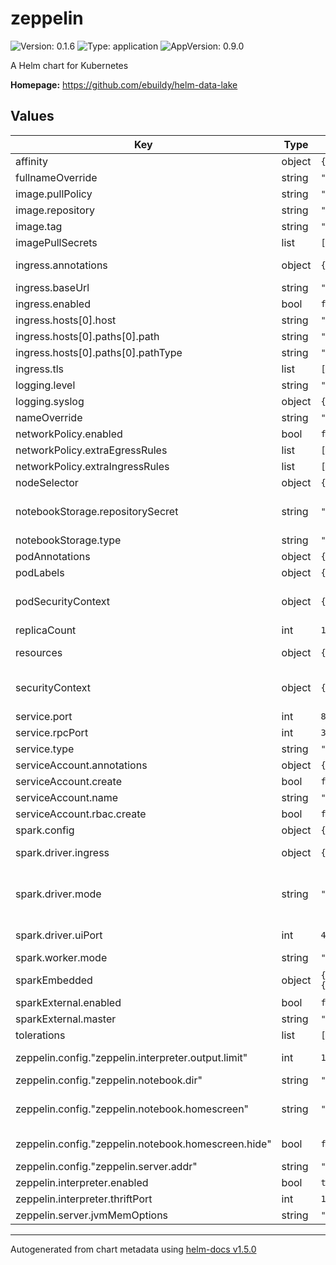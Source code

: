 # zeppelin

![Version: 0.1.6](https://img.shields.io/badge/Version-0.1.6-informational?style=flat-square) ![Type: application](https://img.shields.io/badge/Type-application-informational?style=flat-square) ![AppVersion: 0.9.0](https://img.shields.io/badge/AppVersion-0.9.0-informational?style=flat-square)

A Helm chart for Kubernetes

**Homepage:** <https://github.com/ebuildy/helm-data-lake>

## Values

| Key | Type | Default | Description |
|-----|------|---------|-------------|
| affinity | object | `{}` |  |
| fullnameOverride | string | `""` |  |
| image.pullPolicy | string | `"IfNotPresent"` |  |
| image.repository | string | `"apache/zeppelin"` |  |
| image.tag | string | `"0.9.0"` |  |
| imagePullSecrets | list | `[]` | To use private images |
| ingress.annotations | object | `{}` | Annotations to use cert-manager and sticky sessions |
| ingress.baseUrl | string | `""` | Base URL to serve Zeppelin |
| ingress.enabled | bool | `false` | Enable Zeppelin server ingress |
| ingress.hosts[0].host | string | `"chart-example.local"` |  |
| ingress.hosts[0].paths[0].path | string | `"/"` |  |
| ingress.hosts[0].paths[0].pathType | string | `"ImplementationSpecific"` |  |
| ingress.tls | list | `[]` |  |
| logging.level | string | `"INFO"` |  |
| logging.syslog | object | `{}` |  |
| nameOverride | string | `""` |  |
| networkPolicy.enabled | bool | `false` | enable network policy |
| networkPolicy.extraEgressRules | list | `[]` | add extra NP egress rules |
| networkPolicy.extraIngressRules | list | `[]` | add extra NP ingress rules |
| nodeSelector | object | `{}` |  |
| notebookStorage.repositorySecret | string | `"git-data-lake"` | if type is `git` , use this secret to get the repository URL (usually the URL contains an access token) |
| notebookStorage.type | string | `"git"` | Kind of storage for notebook |
| podAnnotations | object | `{}` |  |
| podLabels | object | `{}` |  |
| podSecurityContext | object | `{}` | see https://kubernetes.io/docs/tasks/configure-pod-container/security-context/ |
| replicaCount | int | `1` | Pod replica count |
| resources | object | `{}` | Resources, dont be greedy for memory, this is java :-)  |
| securityContext | object | `{}` | see https://kubernetes.io/docs/tasks/configure-pod-container/security-context/ |
| service.port | int | `8080` | HTTP server port |
| service.rpcPort | int | `38853` | RPC port, to register interpreter |
| service.type | string | `"ClusterIP"` |  |
| serviceAccount.annotations | object | `{}` |  |
| serviceAccount.create | bool | `false` |  |
| serviceAccount.name | string | `"default"` |  |
| serviceAccount.rbac.create | bool | `false` |  |
| spark.config | object | `{"spark.app.name":"zep","spark.executor.memory":"1G","spark.hadoop.hive.metastore.uris":"thrift://10.100.42.1:9083","zeppelin.spark.concurrentSQL":"true"}` | Spark configuration |
| spark.driver.ingress | object | `{"enabled":false}` | if mode is `local`, create an ingress to access to Spark UI |
| spark.driver.mode | string | `"local"` | driver mode, `local` will run Zeppelin Spark interpreter in the same container, `external` will connect to an interpreter running in another pod |
| spark.driver.uiPort | int | `4040` | if mode is `local`, Spark UI port, usually 4040 |
| spark.worker.mode | string | `"embedded"` |  |
| sparkEmbedded | object | `{"copyDirectory":"/opt/bitnami/spark","image":{"pullPolicy":"IfNotPresent","registry":"docker.io","repository":"bitnami/spark","tag":"2.4.5"},"master":"local[*]"}` | if driver mode is `local`, set which Spark image (version) to use to copy Spark home |
| sparkExternal.enabled | bool | `false` |  |
| sparkExternal.master | string | `"spark://spark-master:7077"` |  |
| tolerations | list | `[]` |  |
| zeppelin.config."zeppelin.interpreter.output.limit" | int | `102400` | Output message from interpreter exceeding the limit will be truncated |
| zeppelin.config."zeppelin.notebook.dir" | string | `"notebook"` | notebooks storage dir |
| zeppelin.config."zeppelin.notebook.homescreen" | string | `""` | id of notebook to be displayed in homescreen. ex) 2A94M5J1Z Empty value displays default home screen |
| zeppelin.config."zeppelin.notebook.homescreen.hide" | bool | `false` | hide homescreen notebook from list when this value set to true |
| zeppelin.config."zeppelin.server.addr" | string | `"0.0.0.0"` | IP to listen to (usually 0.0.0.0) |
| zeppelin.interpreter.enabled | bool | `true` |  |
| zeppelin.interpreter.thriftPort | int | `10000` |  |
| zeppelin.server.jvmMemOptions | string | `"-XX:+UnlockExperimentalVMOptions -XX:+UseCGroupMemoryLimitForHeap -XX:MaxRAMFraction=1 -Xms512m -Xmx512m -XX:MaxMetaspaceSize=512m"` | Zeppelin Java process memory options |

----------------------------------------------
Autogenerated from chart metadata using [helm-docs v1.5.0](https://github.com/norwoodj/helm-docs/releases/v1.5.0)
